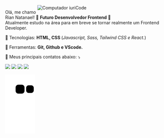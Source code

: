 <img src="https://raw.githubusercontent.com/MicaelliMedeiros/micaellimedeiros/master/image/computer-illustration.png" min-width="400px" max-width="400px" width="400px" align="right" alt="Computador iuriCode">

<p align="left"> 
  Olá, me chamo Rian Natanael! 👋 <strong>Futuro Desenvolvedor Frontend</strong> 💜<br>
  Atualmente estudo na área para em breve se tornar realmente um Frontend Developer.
</p>

<p align="left">
  🦄 Tecnologias: <strong>HTML, CSS </strong>(<i>Javascript, Sass, Tailwind CSS e React.</i>)
</p>

<p align="left">
  💼 Ferramentas: <strong>Git, Github e VScode.</strong>
</p>

<p align="left">
  💌 Meus principais contatos abaixo: ⤵️
</p>

<p align="left">
  <a href="#" alt="Gmail">
  <img src="https://img.shields.io/badge/-Gmail-FF0000?style=flat-square&labelColor=FF0000&logo=gmail&logoColor=white&link=mailto="riaanatanael@gmail.com" " /></a>

  <a href="#" alt="Linkedin">
  <img src="https://img.shields.io/badge/-Linkedin-0e76a8?style=flat-square&logo=Linkedin&logoColor=white&link=https://www.linkedin.com/in/rian-natanael/" /></a>

  <a href="#" alt="WhatsApp">
  <img src="https://img.shields.io/badge/-WhatsApp-25d366?style=flat-square&labelColor=25d366&logo=whatsapp&logoColor=white&link=https://wa.link/gap4fv"/></a>

  <a href="#" alt="Instagram">
  <img src="https://img.shields.io/badge/-Instagram-DF0174?style=flat-square&labelColor=DF0174&logo=instagram&logoColor=white&link=https://www.instagram.com/_riancl/"/></a>
</p>  

![Snake animation](https://github.com/rianzito/rianzito/blob/output/github-contribution-grid-snake.svg)
